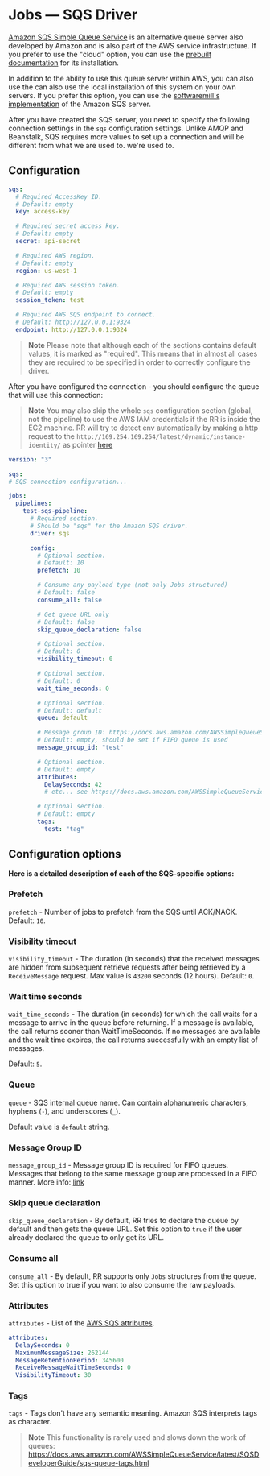 # Jobs — SQS Driver

[Amazon SQS Simple Queue Service](https://aws.amazon.com/sqs/) is an alternative
queue server also developed by Amazon and is also part of the AWS
service infrastructure. If you prefer to use the "cloud" option, you can use the
[prebuilt documentation](https://docs.aws.amazon.com/AWSSimpleQueueService/latest/SQSDeveloperGuide/sqs-configuring.html)
for its installation.

In addition to the ability to use this queue server within AWS, you can also use the
can also use the local installation of this system on your own servers. If you prefer
this option, you can use the [softwaremill's implementation](https://github.com/softwaremill/elasticmq)
of the Amazon SQS server.

After you have created the SQS server, you need to specify the following
connection settings in the `sqs` configuration settings. Unlike AMQP and Beanstalk,
SQS requires more values to set up a connection and will be different from what we are used to.
we're used to.

## Configuration

```yaml .rr.yaml
sqs:
  # Required AccessKey ID.
  # Default: empty
  key: access-key

  # Required secret access key.
  # Default: empty
  secret: api-secret

  # Required AWS region.
  # Default: empty
  region: us-west-1

  # Required AWS session token.
  # Default: empty
  session_token: test

  # Required AWS SQS endpoint to connect.
  # Default: http://127.0.0.1:9324
  endpoint: http://127.0.0.1:9324
```

> **Note**
> Please note that although each of the sections contains default values, it is marked as "required". This means that in
> almost all cases they are required to be specified in order to correctly configure the driver.

After you have configured the connection - you should configure the queue that will use this connection:

> **Note**
> You may also skip the whole `sqs` configuration section (global, not the pipeline) to use the AWS IAM credentials if
> the RR is inside the EC2 machine. RR will try to detect env automatically by making a http request to
> the `http://169.254.169.254/latest/dynamic/instance-identity/` as
> pointer [here](https://docs.aws.amazon.com/AWSEC2/latest/UserGuide/identify_ec2_instances.html)

```yaml .rr.yaml
version: "3"

sqs:
# SQS connection configuration...

jobs:
  pipelines:
    test-sqs-pipeline:
      # Required section.
      # Should be "sqs" for the Amazon SQS driver.
      driver: sqs

      config:
        # Optional section.
        # Default: 10
        prefetch: 10

        # Consume any payload type (not only Jobs structured)
        # Default: false
        consume_all: false

        # Get queue URL only
        # Default: false
        skip_queue_declaration: false

        # Optional section.
        # Default: 0
        visibility_timeout: 0

        # Optional section.
        # Default: 0
        wait_time_seconds: 0

        # Optional section.
        # Default: default
        queue: default

        # Message group ID: https://docs.aws.amazon.com/AWSSimpleQueueService/latest/APIReference/API_SendMessage.html#SQS-SendMessage-request-MessageGroupId
        # Default: empty, should be set if FIFO queue is used
        message_group_id: "test"

        # Optional section.
        # Default: empty
        attributes:
          DelaySeconds: 42
          # etc... see https://docs.aws.amazon.com/AWSSimpleQueueService/latest/APIReference/API_SetQueueAttributes.html

        # Optional section.
        # Default: empty
        tags:
          test: "tag"
```

## Configuration options

**Here is a detailed description of each of the SQS-specific options:**

### Prefetch

`prefetch` - Number of jobs to prefetch from the SQS until ACK/NACK.
Default: `10`.

### Visibility timeout

`visibility_timeout` - The duration (in seconds) that the received messages are hidden from subsequent retrieve requests
after being retrieved by a `ReceiveMessage` request. Max value is `43200` seconds (12 hours). Default: `0`.

### Wait time seconds

`wait_time_seconds` - The duration (in seconds) for which the call waits for a message to arrive in the queue before
returning. If a message is available, the call returns sooner than WaitTimeSeconds. If no messages are available and the
wait time expires, the call returns successfully with an empty list of messages.

Default: `5`.

### Queue

`queue` - SQS internal queue name. Can contain alphanumeric characters, hyphens (`-`), and underscores (`_`).

Default value is `default` string.

### Message Group ID

`message_group_id` - Message group ID is required for FIFO queues. Messages that belong to the same message group are processed in a FIFO manner.
More info: [link](https://docs.aws.amazon.com/AWSSimpleQueueService/latest/APIReference/API_SendMessage.html#SQS-SendMessage-request-MessageGroupId)

### Skip queue declaration

`skip_queue_declaration` - By default, RR tries to declare the queue by default and then gets the queue URL. Set this
option to `true` if the user already declared the queue to only get its URL.

### Consume all

`consume_all` - By default, RR supports only `Jobs` structures from the queue. Set this option to true if you want to
also consume the raw payloads.

### Attributes

`attributes` - List of
the [AWS SQS attributes](https://docs.aws.amazon.com/AWSSimpleQueueService/latest/APIReference/API_SetQueueAttributes.html).

```yaml
attributes:
  DelaySeconds: 0
  MaximumMessageSize: 262144
  MessageRetentionPeriod: 345600
  ReceiveMessageWaitTimeSeconds: 0
  VisibilityTimeout: 30
```

### Tags

`tags` - Tags don't have any semantic meaning. Amazon SQS interprets tags as character.

> **Note**
> This functionality is rarely used and slows down the work of
> queues: https://docs.aws.amazon.com/AWSSimpleQueueService/latest/SQSDeveloperGuide/sqs-queue-tags.html
